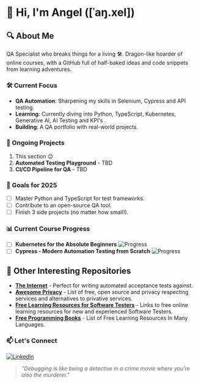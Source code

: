 # 👋 Hi, I'm Angel ([ˈaŋ.xel])

## **🔍 About Me**  
QA Specialist who breaks things for a living 🛠️. Dragon-like hoarder of online courses, with a GitHub full of half-baked ideas and code snippets from learning adventures.

### **🛠️ Current Focus**  
- **QA Automation**: Sharpening my skills in Selenium, Cypress and API testing.
- **Learning**: Currently diving into Python, TypeScript, Kubernetes, Generative AI, AI Testing and KPI's .  
- **Building**: A QA portfolio with real-world projects.  

### **🚧 Ongoing Projects** 
1. This section 😉
2. **Automated Testing Playground** - TBD
3. **CI/CD Pipeline for QA** - TBD

### **🌱 Goals for 2025**  
- [ ] Master Python and TypeScript for test frameworks.  
- [ ] Contribute to an open-source QA tool.  
- [ ] Finish 3 side projects (no matter how small!).  

### **📊 Current Course Progress**  
- [ ] **Kubernetes for the Absolute Beginners** ![Progress](https://img.shields.io/badge/30%25-blue)  
- [ ] **Cypress - Modern Automation Testing from Scratch** ![Progress](https://img.shields.io/badge/30%25-green)

## **📌 Other Interesting Repositories**  
- [**The Internet**](https://github.com/nglcode/the-internet) - Perfect for writing automated acceptance tests against. 
- [**Awesome Privacy**](https://github.com/pluja/awesome-privacy) - List of free, open source and privacy respecting services and alternatives to privative services.
- [**Free Learning Resources for Software Testers**](https://github.com/PaulWaltersDev/FreeLearningResourcesForSoftwareTesters) - Links to free online learning resources for new and experienced Software Testers.
- [**Free Programming Books**](https://github.com/EbookFoundation/free-programming-books) - List of Free Learning Resources In Many Languages.


### **📫 Let's Connect**  
[![LinkedIn](https://img.shields.io/badge/-LinkedIn-0077B5?logo=linkedin)](https://www.linkedin.com/in/angellgoncalves/)  

> *"Debugging is like being a detective in a crime movie where you’re also the murderer."* 
